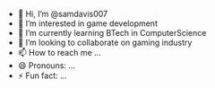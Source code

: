 - 👋 Hi, I’m @samdavis007
- 👀 I’m interested in game development 
- 🌱 I’m currently learning BTech in ComputerScience
- 💞️ I’m looking to collaborate on gaming industry
- 📫 How to reach me ...
- 😄 Pronouns: ...
- ⚡ Fun fact: ...

<!---
samdavis007/samdavis007 is a ✨ special ✨ repository because its `README.md` (this file) appears on your GitHub profile.
You can click the Preview link to take a look at your changes.
--->
